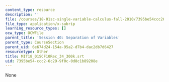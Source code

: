 ```yaml
---
content_type: resource
description: ''
file: /courses/18-01sc-single-variable-calculus-fall-2010/7395be54ccc26c299f0c0d8c1b89208e_MIT18_01SCF10Rec_34_300k.srt
file_type: application/x-subrip
learning_resource_types: []
ocw_type: OCWFile
parent_title: 'Session 40: Separation of Variables'
parent_type: CourseSection
parent_uid: 6e674d24-154a-95a2-d7b4-dac2db7d6427
resourcetype: Other
title: MIT18_01SCF10Rec_34_300k.srt
uid: 7395be54-ccc2-6c29-9f0c-0d8c1b89208e
---
```

None


